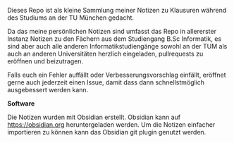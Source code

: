 Dieses Repo ist als kleine Sammlung meiner Notizen zu Klausuren während des Studiums an der TU München gedacht. 

Da das meine persönlichen Notizen sind umfasst das Repo in allererster Instanz Notizen zu den Fächern aus dem Studiengang B.Sc Informatik, es sind aber auch alle anderen Informatikstudiengänge sowohl an der TUM als auch an anderen Universitäten herzlich eingeladen, pullrequests zu eröffnen und beizutragen.

Falls euch ein Fehler auffällt oder Verbesserungsvorschlag einfällt, eröffnet gerne auch jederzeit einen Issue, damit dass dann schnellstmöglich ausgebessert werden kann.


**Software**

Die Notizen wurden mit Obsidian erstellt. Obsidian kann auf https://obsidian.org heruntergeladen werden. Um die Notizen einfacher importieren zu können kann das Obsidian git plugin genutzt werden.





